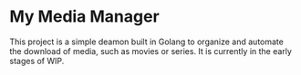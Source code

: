 # My Media Manager

This project is a simple deamon built in Golang to organize and automate the download of media, such as movies or series.
It is currently in the early stages of WIP.